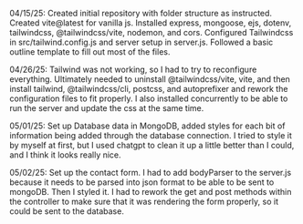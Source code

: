 04/15/25: Created initial repository with folder structure as instructed. Created vite@latest for vanilla js. Installed express, mongoose, ejs, dotenv, tailwindcss, @tailwindcss/vite, nodemon, and cors. Configured Tailwindcss  in src/tailwind.config.js and server setup in server.js. Followed a basic outline template to fill out most of the files.

04/26/25: Tailwind was not working, so I had to try to reconfigure everything. Ultimately needed to uninstall @tailwindcss/vite, vite, and then install tailwind, @tailwindcss/cli, postcss, and autoprefixer and rework the configuration files to fit properly. I also installed concurrently to be able to run the server and update the css at the same time.

05/01/25: Set up Database data in MongoDB, added styles for each bit of information being added through the database connection. I tried to style it by myself at first, but I used chatgpt to clean it up a little better than I could, and I think it looks really nice.

05/02/25: Set up the contact form. I had to add bodyParser to the server.js because it needs to be parsed into json format to be able to be sent to mongoDB. Then I styled it. I had to rework the get and post methods within the controller to make sure that it was rendering the form properly, so it could be sent to the database.